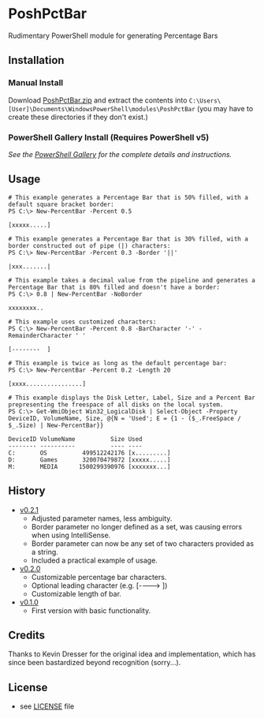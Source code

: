 # PoshPctBar
Rudimentary PowerShell module for generating Percentage Bars

## Installation

### Manual Install

Download [PoshPctBar.zip](https://github.com/Windos/PoshPctBar/releases/download/v0.1.0/PoshPctBar.zip) and extract the contents into `C:\Users\[User]\Documents\WindowsPowerShell\modules\PoshPctBar` (you may have to create these directories if they don't exist.)

### PowerShell Gallery Install (Requires PowerShell v5)

_See the [PowerShell Gallery](http://www.powershellgallery.com/packages/PoshPctBar/) for the complete details and instructions._

## Usage

    # This example generates a Percentage Bar that is 50% filled, with a default square bracket border:
    PS C:\> New-PercentBar -Percent 0.5
    
    [xxxxx.....]
    
    # This example generates a Percentage Bar that is 30% filled, with a border constructed out of pipe (|) characters:
    PS C:\> New-PercentBar -Percent 0.3 -Border '||'
    
    |xxx.......|
    
    # This example takes a decimal value from the pipeline and generates a Percentage Bar that is 80% filled and doesn't have a border:
    PS C:\> 0.8 | New-PercentBar -NoBorder
    
    xxxxxxxx..
	
	# This example uses customized characters:
	PS C:\> New-PercentBar -Percent 0.8 -BarCharacter '-' -RemainderCharacter ' '
	
	[--------  ]
	
	# This example is twice as long as the default percentage bar:
	PS C:\> New-PercentBar -Percent 0.2 -Length 20
	
	[xxxx................]
	
	# This example displays the Disk Letter, Label, Size and a Percent Bar prepresenting the freespace of all disks on the local system.
	PS C:\> Get-WmiObject Win32_LogicalDisk | Select-Object -Property DeviceID, VolumeName, Size, @{N = 'Used'; E = {1 - ($_.FreeSpace / $_.Size) | New-PercentBar}}

	DeviceID VolumeName          Size Used        
	-------- ----------          ---- ----        
	C:       OS          499512242176 [x.........]
	D:       Games       320070479872 [xxxxx.....]
	M:       MEDIA      1500299390976 [xxxxxxx...]

## History
* [v0.2.1](https://github.com/Windos/PoshPctBar/releases/v0.2.1)
  * Adjusted parameter names, less ambiguity.
  * Border parameter no longer defined as a set, was causing errors when using IntelliSense.
  * Border parameter can now be any set of two characters provided as a string.
  * Included a practical example of usage.
* [v0.2.0](https://github.com/Windos/PoshPctBar/releases/v0.2.0)
  * Customizable percentage bar characters.
  * Optional leading character (e.g. [---->     ])
  * Customizable length of bar.
* [v0.1.0](https://github.com/Windos/PoshPctBar/releases/v0.1.0)
  * First version with basic functionality.

## Credits
Thanks to Kevin Dresser for the original idea and implementation, which has since been bastardized beyond recognition (sorry...).

## License
* see [LICENSE](LICENSE) file
